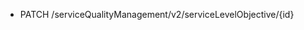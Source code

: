 <!--
    ATTENTION: This file was generated via gradle!
               Do NOT manually edit this file! Any such changes will be overwritten!
-->

* PATCH /serviceQualityManagement/v2/serviceLevelObjective/{id}
